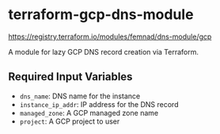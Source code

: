 # terraform-gcp-dns-module

https://registry.terraform.io/modules/femnad/dns-module/gcp

A module for lazy GCP DNS record creation via Terraform.

## Required Input Variables

* `dns_name`: DNS name for the instance
* `instance_ip_addr`: IP address for the DNS record
* `managed_zone`: A GCP managed zone name
* `project`: A GCP project to user
